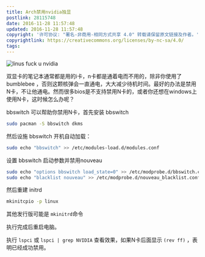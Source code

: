 ```yaml
---
title: Arch禁用nvidia独显
postlink: 28115748
date: 2016-11-28 11:57:48
updated: 2016-11-28 11:57:48
copyright: '许可协议: "署名-非商用-相同方式共享 4.0" 转载请保留原文链接及作者。'
copyrightlink: https://creativecommons.org/licenses/by-nc-sa/4.0/
tags:
---
```


![linus fuck u nvidia](https://c2.staticflickr.com/6/5668/31173628641_b3e045d3cc_o_d.png)

双显卡的笔记本通常都是用的i卡，n卡都是通着电而不用的，除非你使用了 bumblebee ，否则这颗核弹会一直通电，大大减少待机时间。最好的办法是禁用N卡，不让他通电。然而很多bios是不支持禁用N卡的，或者你还想在windows上使用N卡，这时候怎么办呢？<!--more-->

bbswitch 可以帮助你禁用N卡，首先安装 bbswitch

``` bash
sudo pacman -S bbswitch dkms
```

然后设施 bbswitch 开机自动加载：

``` bash
sudo echo "bbswitch" >> /etc/modules-load.d/modules.conf
```

设置 bbswitch 启动参数并禁用nouveau

``` bash
sudo echo "options bbswitch load_state=0" >> /etc/modprobe.d/bbswitch.conf
sudo echo "blacklist nouveau" >> /etc/modprobe.d/nouveau_blacklist.conf
```

然后重建 initrd

```bash
mkinitcpio -p linux
```

其他发行版可能是 `mkinitrd`命令

执行完成后重启电脑。

执行 `lspci` 或 `lspci | grep NVIDIA` 查看效果，如果N卡后面显示 `(rev ff)` ，表明已经成功禁用。
